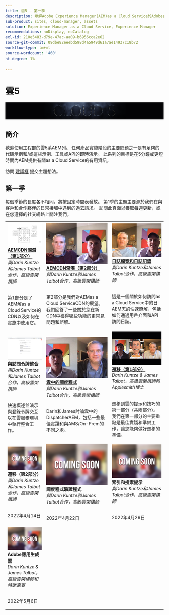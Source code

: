 ```yaml
---
title: 雲5 — 第一季
description: 瞭解Adobe Experience Manager(AEM)as a Cloud Service於Adobe自己的專家工程師和提供該工程師的專家服務。
sub-product: sites, cloud-manager, assets
solution: Experience Manager as a Cloud Service, Experience Manager
recommendations: noDisplay, noCatalog
exl-id: 210e5483-d79e-47ac-aa09-b6956cca2e62
source-git-commit: 09dbe82eeebd598d4a5949d61a7ae14937c18b72
workflow-type: tm+mt
source-wordcount: '460'
ht-degree: 1%

---
```


# 雲5

![專AEM家系列](./imgs/masthead.png)

## 簡介

歡迎使用工程部的雲5系AEM列。 任何產品實施階段的主要問題之一是有足夠的代碼示例和/或這些示例、工具或API的即時演示。 此系列的目標是在5分鐘或更短時間內AEM提供有關as a Cloud Service的有用資訊。

訪問 [建議框](https://forms.office.com/r/74P5Xz4UH0) 提交主題想法。

## 第一季

每個季節的長度各不相同，將按固定時間表發放。 第1季的主題主要源於我們在與客戶和合作夥伴的日常接觸中遇到的過去請求。 訪問此頁面以獲取每週更新，或在您選擇的社交網路上關注我們。

<table>
  <tr>
   <td>
      <a href="./cloud5-aem-cdn-part1.md">
      <img alt="AEMCDN第1部分" src="./imgs/001-thumb.png"/>
      </a>
      <div>
         <a href="./cloud5-aem-cdn-part1.md"><strong>AEMCDN深潛（第1部分）</strong></a>         
         <br/><em>與Darin Kuntze和James Talbot合作，高級雲架構師</em>
      </div>
      <p>
        <br/>
         第1部分是了AEM解as a Cloud Service的CDN以及如何在實施中使用它。
      </p>
     </td>   
     <td>
      <a href="./cloud5-aem-cdn-part2.md">
         <img alt="AEMCDN第2部分" src="./imgs/002-thumb.png"/>
      </a>
      <div>
         <a href="./cloud5-aem-cdn-part2.md"><strong>AEMCDN深潛（第2部分）</strong></a>
         <br/><em>與Darin Kuntze和James Talbot合作，高級雲架構師</em>
      </div>
      <p>
        <br/>
         第2部分是我們對AEMas a Cloud ServiceCDN的展望。 我們回答了一些關於您在新CDN中獲得哪些功能的更常見問題和誤解。
      </p>
   </td>
     <td>
        <a href="./cloud5-aem-log-files.md">
            <img alt="日誌檔案和日誌記錄" src="./imgs/003-thumb.png"/>
        </a>
      <div>
         <a href="./cloud5-aem-log-files.md"><strong>日誌檔案和日誌記錄</strong></a>
         <br/><em>與Darin Kuntze和James Talbot合作，高級雲架構師</em>
      </div>
      <p>
        <br/>
         這是一個關於如何訪問as a Cloud Service中的日AEM志的快速瞭解，包括如何通過用戶介面和API訪問日誌。
      </p>
   </td> 
  </tr>
  <tr>
   <td>
        <a href="./cloud5-getting-login-token-integrations.md">
            <img alt="訪問令牌" src="./imgs/004-thumb.png"/>
        </a>
      <div>
        <a href="./cloud5-getting-login-token-integrations.md"><strong>與訪問令牌整合</strong></a>        
         <br/><em>與Darin Kuntze和James Talbot合作，高級雲架構師</em>
      </div>
      <p>
        <br/>
         快速概述並演示與登錄令牌交互以在雲服務環境中執行整合工作。
      </p>
     </td>   
     <td>
      <a href="./cloud5-aem-dispatcher-cloud.md">
      <img alt="雲端中的 Dispatcher" src="./imgs/005-thumb.png"/>
       </a>  
      <div>
        <a href="./cloud5-aem-dispatcher-cloud.md"><strong>雲中的調度程式</strong></a>
         <br/><em>與Darin Kuntze和James Talbot合作，高級雲架構師</em>
      </div>
      <p>
        <br/>
        Darin和James討論雲中的DispatcherAEM，包括一些最佳實踐和與AMS/On-Prem的不同之處。 
      </p>
   </td>
     <td>
        <a href="./cloud5-aem-content-migration-part-1.md">
            <img alt="遷移（第1部分）" src="./imgs/006-thumb.png"/>
        </a>
      <div>
         <a href="./cloud5-aem-content-migration-part-1.md"><strong>遷移（第1部分）</strong></a>
         <br/><em>Darin Kuntze &amp; James Talbot，高級雲架構師和Applesmith博士</em>
      </div>
      <p>
        <br/>
         遷移到雲的提示和技巧的第一部分（共兩部分）。 我們在第一部分的主要重點是最佳實踐和準備工作，讓您能夠做好遷移的準備。
      </p>
   </td> 
  </tr>
<tr>
   <td>
      <img alt="遷移（第2部分）" src="./imgs/coming-soon.png"/>
      <div>
        <strong>遷移（第2部分）</strong>        
         <br/><em>與Darin Kuntze和James Talbot合作，高級雲架構師</em>
      </div>
      <p>
        <br/>
         2022年4月14日
      </p>
     </td>   
     <td>
      <img alt="調度程式驗證程式" src="./imgs/coming-soon.png"/>
      <div>
         <strong>調度程式驗證程式</strong>
         <br/><em>與Darin Kuntze和James Talbot合作，高級雲架構師</em>
      </div>
      <p>
        <br/>
         2022年4月22日
      </p>
   </td>
     <td>
      <img alt="索引和搜索提示" src="./imgs/coming-soon.png"/>
      <div>
         <strong>索引和搜索提示</strong>
         <br/><em>與Darin Kuntze和James Talbot合作，高級雲架構師</em>
      </div>
      <p>
        <br/>
         2022年4月29日
      </p>
   </td> 
  </tr>
    <tr>
        <td>
            <img alt="Adobe應用生成器" src="./imgs/coming-soon.png"/>
            <div>
                <strong>Adobe應用生成器</strong><br/>        
                <em>Darin Kuntze &amp; James Talbot，高級雲架構師和特邀嘉賓</em>
            </div>
            <p><br/>
                2022年5月6日
            </p>
        </td>
        <td></td>
        <td></td>
    </tr>
</table>